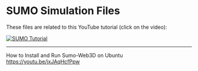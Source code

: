 # SUMO Simulation Files

These files are related to this YouTube tutorial (click on the video):

[![SUMO Tutorial](http://img.youtube.com/vi/zQH1n0Fvxes/0.jpg)](http://www.youtube.com/watch?v=zQH1n0Fvxes "SUMO Tutorial")

***

How to Install and Run Sumo-Web3D on Ubuntu
https://youtu.be/jxJAqHcfPpw
